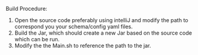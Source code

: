 Build Procedure:

1. Open the source code preferably using intelliJ and modify the path to correspond you your schema/config yaml files.
2. Build the Jar, which should create a new Jar based on the source code which can be run.
3. Modify the the Main.sh to reference the path to the jar.
